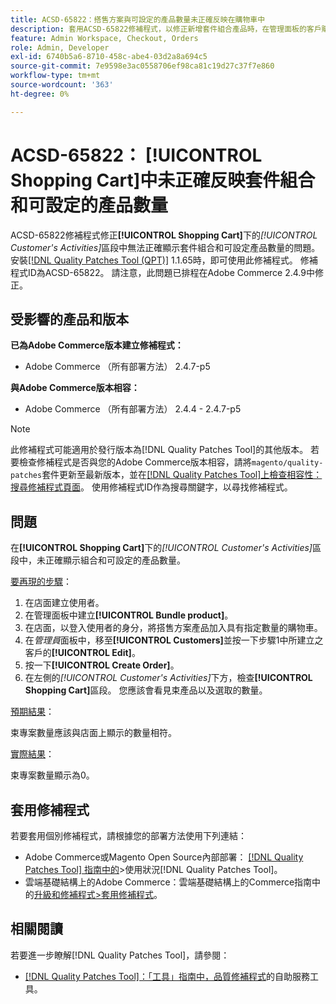 ```yaml
---
title: ACSD-65822：搭售方案與可設定的產品數量未正確反映在購物車中
description: 套用ACSD-65822修補程式，以修正新增套件組合產品時，在管理面板的客戶購物車區段中，數量顯示為0的Adobe Commerce問題。
feature: Admin Workspace, Checkout, Orders
role: Admin, Developer
exl-id: 6740b5a6-8710-458c-abe4-03d2a8a694c5
source-git-commit: 7e9598e3ac0558706ef98ca81c19d27c37f7e860
workflow-type: tm+mt
source-wordcount: '363'
ht-degree: 0%

---
```


# ACSD-65822： [!UICONTROL Shopping Cart]中未正確反映套件組合和可設定的產品數量

ACSD-65822修補程式修正&#x200B;**[!UICONTROL Shopping Cart]**&#x200B;下的&#x200B;*[!UICONTROL Customer's Activities]*&#x200B;區段中無法正確顯示套件組合和可設定產品數量的問題。 安裝[[!DNL Quality Patches Tool (QPT)]](/help/tools/quality-patches-tool/quality-patches-tool-to-self-serve-quality-patches.md) 1.1.65時，即可使用此修補程式。 修補程式ID為ACSD-65822。 請注意，此問題已排程在Adobe Commerce 2.4.9中修正。

## 受影響的產品和版本

**已為Adobe Commerce版本建立修補程式：**

* Adobe Commerce （所有部署方法） 2.4.7-p5

**與Adobe Commerce版本相容：**

* Adobe Commerce （所有部署方法） 2.4.4 - 2.4.7-p5

>[!NOTE]
>
>此修補程式可能適用於發行版本為[!DNL Quality Patches Tool]的其他版本。 若要檢查修補程式是否與您的Adobe Commerce版本相容，請將`magento/quality-patches`套件更新至最新版本，並在[[!DNL Quality Patches Tool]上檢查相容性：搜尋修補程式頁面](https://experienceleague.adobe.com/tools/commerce-quality-patches/index.html)。 使用修補程式ID作為搜尋關鍵字，以尋找修補程式。

## 問題

在&#x200B;**[!UICONTROL Shopping Cart]**&#x200B;下的&#x200B;*[!UICONTROL Customer's Activities]*&#x200B;區段中，未正確顯示組合和可設定的產品數量。

<u>要再現的步驟</u>：

1. 在店面建立使用者。
2. 在管理面板中建立&#x200B;**[!UICONTROL Bundle product]**。
3. 在店面，以登入使用者的身分，將搭售方案產品加入具有指定數量的購物車。
4. 在&#x200B;*管理員*&#x200B;面板中，移至&#x200B;**[!UICONTROL Customers]**&#x200B;並按一下步驟1中所建立之客戶的&#x200B;**[!UICONTROL Edit]**。
5. 按一下&#x200B;**[!UICONTROL Create Order]**。
6. 在左側的&#x200B;*[!UICONTROL Customer's Activities]*&#x200B;下方，檢查&#x200B;**[!UICONTROL Shopping Cart]**&#x200B;區段。 您應該會看見束產品以及選取的數量。

<u>預期結果</u>：

束專案數量應該與店面上顯示的數量相符。

<u>實際結果</u>：

束專案數量顯示為0。

## 套用修補程式

若要套用個別修補程式，請根據您的部署方法使用下列連結：

* Adobe Commerce或Magento Open Source內部部署： [[!DNL Quality Patches Tool] 指南中的](/help/tools/quality-patches-tool/usage.md)>使用狀況[!DNL Quality Patches Tool]。
* 雲端基礎結構上的Adobe Commerce：雲端基礎結構上的Commerce指南中的[升級和修補程式>套用修補程式](https://experienceleague.adobe.com/docs/commerce-cloud-service/user-guide/develop/upgrade/apply-patches.html)。

## 相關閱讀

若要進一步瞭解[!DNL Quality Patches Tool]，請參閱：

* [[!DNL Quality Patches Tool]：「工具」指南中，品質修補程式](/help/tools/quality-patches-tool/quality-patches-tool-to-self-serve-quality-patches.md)的自助服務工具。
